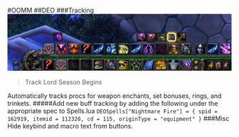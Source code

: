 #OOMM
##DEO
###Tracking
![alt tag](https://github.com/OOMM/addons/blob/master/DEO/tracking.jpg)
> Track Lord Season Begins

Automatically tracks procs for weapon enchants, set bonuses, rings, and trinkets.
#####Add new buff tracking by adding the following under the appropriate spec to Spells.lua
`DEOSpells["Nightmare Fire"] = { spid = 162919, itemid = 112320, cd = 115, originType = "equipment" }`
###Misc
Hide keybind and macro text from buttons.